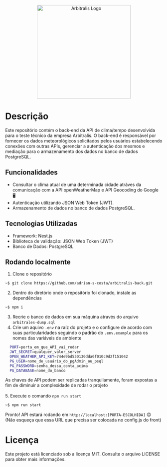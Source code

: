 <p align="center">
  <a href="http://nestjs.com/" target="blank"><img src="https://res.cloudinary.com/dmo7nzytn/image/upload/v1687912863/308830962_436245725278167_5731677229795523086_n_n9g23c.png" width="300" alt="Arbitralis Logo" /></a>
</p>

# Descrição
Este repositório contém o back-end da API de clima/tempo desenvolvida para o teste técnico da empresa Arbitralis. O back-end é responsável por fornecer os dados meteorológicos solicitados pelos usuários estabelecendo conexões com outras APIs, gerenciar a autenticação dos mesmos e mediação para o armazenamento dos dados no banco de dados PostgreSQL.

## Funcionalidades
- Consultar o clima atual de uma determinada cidade atráves da comunicação com a API openWeatherMap e API Geocoding do Google 🖥 <br>
- Autenticação utilizando JSON Web Token (JWT).
- Armazenamento de dados no banco de dados PostgreSQL.

## Tecnologias Utilizadas
- Framework: Nest.js
- Biblioteca de validação: JSON Web Token (JWT)
- Banco de Dados: PostgreSQL

## Rodando localmente
1. Clone o repositório
```bash
~$ git clone https://github.com/adrian-s-costa/arbitralis-back.git
```
2. Dentro do diretório onde o repositório foi clonado, instale as dependências
```bash
~$ npm i
```
3. Recrie o banco de dados em sua máquina através do arquivo `arbitrales-dump.sql` <br/>
4. Crie um aquivo `.env` na raíz do projeto e o configure de acordo com suas particularidades seguindo o padrão do `.env.example` para os nomes das variáveis de ambiente 
```bash
  PORT=porta_em_que_API_vai_rodar
  JWT_SECRET=qualquer_valor_server
  OPEN_WEATHER_API_KEY=744e9bd530130dda6f010c9d2f151042
  PG_USER=nome_de_usuário_do_pgAdmin_ou_psql
  PG_PASSWORD=senha_dessa_conta_acima
  PG_DATABASE=nome_do_banco
```
As chaves de API podem ser replicadas tranquilamente, foram expostas a fim de diminuir a complexidade de rodar o projeto <br/>
<br/>
5. Execute o comando `npm run start`
```bash
~$ npm run start
```
Pronto! API estará rodando em `http://localhost:[PORTA-ESCOLHIDA]` 😊 <br/>
(Não esqueça que essa URL que precisa ser colocada no config.js do front)

# Licença
Este projeto está licenciado sob a licença MIT. Consulte o arquivo LICENSE para obter mais informações.
